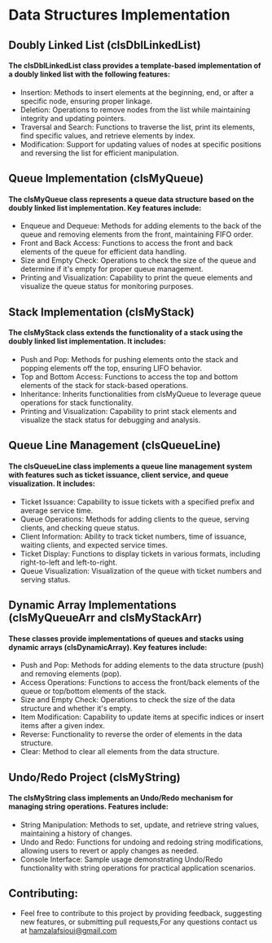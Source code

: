 # Data Structures Implementation
## Doubly Linked List (clsDblLinkedList)
#### The clsDblLinkedList class provides a template-based implementation of a doubly linked list with the following features:

* Insertion: Methods to insert elements at the beginning, end, or after a specific node, ensuring proper linkage.
* Deletion: Operations to remove nodes from the list while maintaining integrity and updating pointers.
* Traversal and Search: Functions to traverse the list, print its elements, find specific values, and retrieve elements by index.
* Modification: Support for updating values of nodes at specific positions and reversing the list for efficient manipulation.
  
## Queue Implementation (clsMyQueue)
#### The clsMyQueue class represents a queue data structure based on the doubly linked list implementation. Key features include:

* Enqueue and Dequeue: Methods for adding elements to the back of the queue and removing elements from the front, maintaining FIFO order.
* Front and Back Access: Functions to access the front and back elements of the queue for efficient data handling.
* Size and Empty Check: Operations to check the size of the queue and determine if it's empty for proper queue management.
* Printing and Visualization: Capability to print the queue elements and visualize the queue status for monitoring purposes.
  
## Stack Implementation (clsMyStack)
#### The clsMyStack class extends the functionality of a stack using the doubly linked list implementation. It includes:

* Push and Pop: Methods for pushing elements onto the stack and popping elements off the top, ensuring LIFO behavior.
* Top and Bottom Access: Functions to access the top and bottom elements of the stack for stack-based operations.
* Inheritance: Inherits functionalities from clsMyQueue to leverage queue operations for stack functionality.
* Printing and Visualization: Capability to print stack elements and visualize the stack status for debugging and analysis.

## Queue Line Management (clsQueueLine)
#### The clsQueueLine class implements a queue line management system with features such as ticket issuance, client service, and queue visualization. It includes:

* Ticket Issuance: Capability to issue tickets with a specified prefix and average service time.
* Queue Operations: Methods for adding clients to the queue, serving clients, and checking queue status.
* Client Information: Ability to track ticket numbers, time of issuance, waiting clients, and expected service times.
* Ticket Display: Functions to display tickets in various formats, including right-to-left and left-to-right.
* Queue Visualization: Visualization of the queue with ticket numbers and serving status.

## Dynamic Array Implementations (clsMyQueueArr and clsMyStackArr)
#### These classes provide implementations of queues and stacks using dynamic arrays (clsDynamicArray). Key features include:

* Push and Pop: Methods for adding elements to the data structure (push) and removing elements (pop).
* Access Operations: Functions to access the front/back elements of the queue or top/bottom elements of the stack.
* Size and Empty Check: Operations to check the size of the data structure and whether it's empty.
* Item Modification: Capability to update items at specific indices or insert items after a given index.
* Reverse: Functionality to reverse the order of elements in the data structure.
* Clear: Method to clear all elements from the data structure.

## Undo/Redo Project (clsMyString)
#### The clsMyString class implements an Undo/Redo mechanism for managing string operations. Features include:

* String Manipulation: Methods to set, update, and retrieve string values, maintaining a history of changes.
* Undo and Redo: Functions for undoing and redoing string modifications, allowing users to revert or apply changes as needed.
* Console Interface: Sample usage demonstrating Undo/Redo functionality with string operations for practical application scenarios.

## Contributing:
* Feel free to contribute to this project by providing feedback, suggesting new features, or submitting pull requests,For any questions contact us at hamzalafsioui@gmail.com
